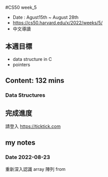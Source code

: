 #CS50 week_5
- Date : Agust15th ~ August 28th
- https://cs50.harvard.edu/x/2022/weeks/5/
- 中文導讀

## 本週目標
- data structure in C
- pointers

## Content:  132 mins
### Data Structures



## 完成進度
請登入 https://ticktick.com

## my notes
### Date 2022-08-23

重新深入認識 array 陣列 from 

